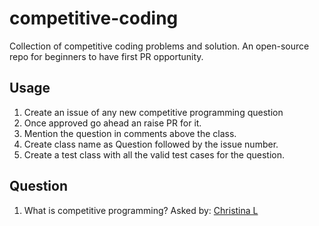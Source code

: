 # competitive-coding
Collection of competitive coding problems and solution. An open-source repo for beginners to have first PR opportunity.

## Usage
1. Create an issue of any new competitive programming question
2. Once approved go ahead an raise PR for it.
3. Mention the question in comments above the class.
4. Create class name as Question followed by the issue number.
5. Create a test class with all the valid test cases for the question.

## Question
1. What is competitive programming?
Asked by: [Christina L](https://github.com/christina-ml)